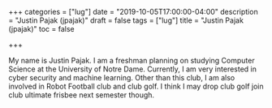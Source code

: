 +++ categories = ["lug"] date = "2019-10-05T17:00:00-04:00" description = "Justin Pajak (jpajak)" draft = false tags = ["lug"] title = "Justin Pajak (jpajak)" toc = false

+++

My name is Justin Pajak.  I am a freshman planning on studying Computer Science at the University of Notre Dame.  Currently, I am very interested in cyber security and machine learning.  Other than this club, I am also involved in Robot Football club and club golf.  I think I may drop club golf join club ultimate frisbee next semester though.  
